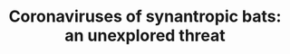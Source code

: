 ---
title: "Coronaviruses of synantropic bats: an unexplored threat"
collection: publications
paperurl: 'http://iliapopov17.github.io/files/Papers/Coronaviruses of synantropic bats an unexplored threat.pdf'
authors: 'Lipilkina T., <b>Popov I.</b>, Kitsenko K., Popov I., Ermakov A.'
journal: 'E3S Web of Conferences'
year: 2022
doi: '[![DOI](https://img.shields.io/badge/DOI-10.1051%2Fe3sconf%2F202236304018-blue)](https://doi.org/10.1051/e3sconf/202236304018)'
---